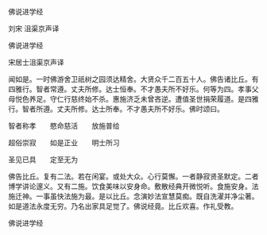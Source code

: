   佛说进学经  

刘宋 沮渠京声译  

佛说进学经  

宋居士沮渠京声译  

闻如是。一时佛游舍卫祇树之园须达精舍。大贤众千二百五十人。佛告诸比丘。有四雅行。智者常遵。丈夫所修。达士恒奉。不才愚夫所不好乐。何等为四。孝事父母悦色养足。守仁行慈终始不杀。惠施济乏未曾吝逆。遭值圣世捐荣履道。是四雅行。智者所遵。丈夫所修。达士所奉。不才愚夫所不好乐。佛时颂曰。  

智者称孝　　愍命慈活　　放施普给  

超俗崇寂　　如是正业　　明士所习  

圣见已具　　定至无为  

佛告比丘。复有二法。若在闲宴。或处大众。心行莫懈。一者静寂贤圣默定。二者博学讲论邃义。又有二施。饮食美味以安身命。敷散经典开微悦听。食施安身。法施迁神。一事虽快法施为最。是以比丘。念演妙法宣慧莫痴。既自洗濯并净尘著。如是道法永度无穷。乃名出家具足觉了。佛说经竟。比丘欢喜。作礼受教。  

佛说进学经  
